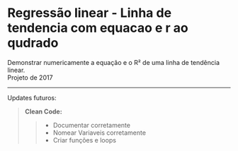 # Regressão linear - Linha de tendencia com equacao e r ao qudrado 
  Demonstrar numericamente a equação e o R² de uma linha de tendência linear.  
 Projeto de 2017
 
 ---
 Updates futuros:  
   
 >**Clean Code:**
 >
 >>* Documentar corretamente
 >>* Nomear Variaveis corretamente
 >>* Criar funções e loops 

